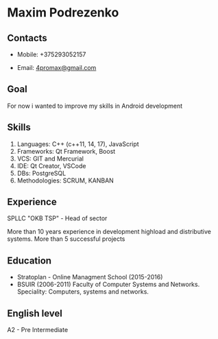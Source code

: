 # Maxim Podrezenko

## Contacts

* Mobile: +375293052157

* Email: 4promax@gmail.com

## Goal

For now i wanted to improve my skills in Android development

## Skills

1. Languages: C++ (c++11, 14, 17), JavaScript
2. Frameworks: Qt Framework, Boost
3. VCS: GIT and Mercurial
4. IDE: Qt Creator, VSCode
5. DBs: PostgreSQL
6. Methodologies: SCRUM, KANBAN

## Experience

SPLLC "OKB TSP" - Head of sector

More than 10 years experience in development highload and distributive systems.
More than 5 successful projects

## Education
* Stratoplan - Online Managment School (2015-2016)
* BSUIR (2006-2011)
Faculty of Computer Systems and Networks. 
Speciality: Computers, systems and networks.

## English level
A2 - Pre Intermediate